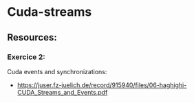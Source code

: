 # Cuda-streams

## Resources:
### Exercice 2:
Cuda events and synchronizations: 
- https://juser.fz-juelich.de/record/915940/files/06-haghighi-CUDA_Streams_and_Events.pdf
